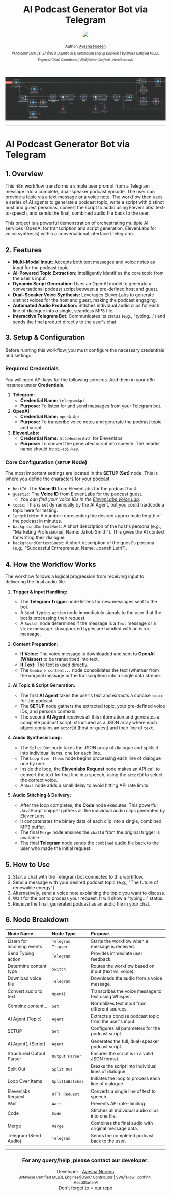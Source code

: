 <div align="center">
  <h1>AI Podcast Generator Bot via Telegram</h1>
  <a class="header-badge" target="_blank" href="https://www.linkedin.com/in/khatoonintech/">
  <img src="https://img.shields.io/badge/style--5eba00.svg?label=LinkedIn&logo=linkedin&style=social">
  </a>
  

<sub>Author:
<a href="https://www.linkedin.com/in/Khatoonintech/" target="_blank">Ayesha Noreen</a><br>
<small> <i>#KhatoonInTech CE' 27 @BZU |Agentic AI & Automation Engr @ DevRolin | ByteWise Certified ML/DL Engineer|GSoC Contributor | SWEfellow: Confiniti. ,HeadStarterAI</i> </small>
</sub>
<br>
<br>
<br>

 ![portal ](Podcast%20Generation%20Agent/workflow.png)

</div>

---

# AI Podcast Generator Bot via Telegram

## 1. Overview

This n8n workflow transforms a simple user prompt from a Telegram message into a complete, dual-speaker podcast episode. The user can provide a topic via a text message or a voice note. The workflow then uses a series of AI agents to generate a podcast topic, write a script with distinct host and guest personas, convert the script to audio using ElevenLabs' text-to-speech, and sends the final, combined audio file back to the user.

This project is a powerful demonstration of orchestrating multiple AI services (OpenAI for transcription and script generation, ElevenLabs for voice synthesis) within a conversational interface (Telegram).

## 2. Features

-   **Multi-Modal Input:** Accepts both text messages and voice notes as input for the podcast topic.
-   **AI-Powered Topic Extraction:** Intelligently identifies the core topic from the user's input.
-   **Dynamic Script Generation:** Uses an OpenAI model to generate a conversational podcast script between a pre-defined host and guest.
-   **Dual-Speaker Voice Synthesis:** Leverages ElevenLabs to generate distinct voices for the host and guest, making the podcast engaging.
-   **Automated Audio Production:** Stitches individual audio clips for each line of dialogue into a single, seamless MP3 file.
-   **Interactive Telegram Bot:** Communicates its status (e.g., "typing...") and sends the final product directly to the user's chat.

## 3. Setup & Configuration

Before running this workflow, you must configure the necessary credentials and settings.

### Required Credentials

You will need API keys for the following services. Add them in your n8n instance under **Credentials**.

1.  **Telegram:**
    -   **Credential Name:** `telegramApi`
    -   **Purpose:** To listen for and send messages from your Telegram bot.
2.  **OpenAI:**
    -   **Credential Name:** `openAiApi`
    -   **Purpose:** To transcribe voice notes and generate the podcast topic and script.
3.  **ElevenLabs:**
    -   **Credential Name:** `httpHeaderAuth` for Elevenlabs
    -   **Purpose:** To convert the generated script into speech. The header name should be `xi-api-key`.

### Core Configuration (`SETUP` Node)

The most important settings are located in the **SETUP (Set)** node. This is where you define the characters for your podcast.

-   `hostId`: The **Voice ID** from ElevenLabs for the podcast host.
-   `guestId`: The **Voice ID** from ElevenLabs for the podcast guest.
    -   *You can find your Voice IDs in the [ElevenLabs Voice Lab](https://elevenlabs.io/app/voice-lab).*
-   `topic`: This is set dynamically by the AI Agent, but you could hardcode a topic here for testing.
-   `lengthInMin`: A number representing the desired approximate length of the podcast in minutes.
-   `backgroundContextHost`: A short description of the host's persona (e.g., "Marketing Professional, Name: Jakob Smith"). This gives the AI context for writing their dialogue.
-   `backgroundContextGuest`: A short description of the guest's persona (e.g., "Successful Entrepreneur, Name: Joanah Leth").

## 4. How the Workflow Works

The workflow follows a logical progression from receiving input to delivering the final audio file.

1.  **Trigger & Input Handling:**
    -   The **Telegram Trigger** node listens for new messages sent to the bot.
    -   A `Send Typing action` node immediately signals to the user that the bot is processing their request.
    -   A `Switch` node determines if the message is a `Text` message or a `Voice` message. Unsupported types are handled with an error message.

2.  **Content Preparation:**
    -   **If Voice:** The voice message is downloaded and sent to **OpenAI (Whisper)** to be transcribed into text.
    -   **If Text:** The text is used directly.
    -   The `Combine content...` node consolidates the text (whether from the original message or the transcription) into a single data stream.

3.  **AI Topic & Script Generation:**
    -   The first **AI Agent** takes the user's text and extracts a concise `topic` for the podcast.
    -   The **SETUP** node gathers the extracted topic, your pre-defined voice IDs, and persona contexts.
    -   The second **AI Agent** receives all this information and generates a complete podcast script, structured as a JSON array where each object contains an `actorId` (host or guest) and their line of `text`.

4.  **Audio Synthesis Loop:**
    -   The `Split Out` node takes the JSON array of dialogue and splits it into individual items, one for each line.
    -   The `Loop Over Items` node begins processing each line of dialogue one by one.
    -   Inside the loop, the **Elevenlabs Request** node makes an API call to convert the text for that line into speech, using the `actorId` to select the correct voice.
    -   A `Wait` node adds a small delay to avoid hitting API rate limits.

5.  **Audio Stitching & Delivery:**
    -   After the loop completes, the **Code** node executes. This powerful JavaScript snippet gathers all the individual audio clips generated by ElevenLabs.
    -   It concatenates the binary data of each clip into a single, combined MP3 buffer.
    -   The final `Merge` node ensures the `chatId` from the original trigger is available.
    -   The final **Telegram** node sends the `combined` audio file back to the user who made the initial request.

## 5. How to Use

1.  Start a chat with the Telegram bot connected to this workflow.
2.  Send a message with your desired podcast topic (e.g., "The future of renewable energy").
3.  Alternatively, send a voice note explaining the topic you want to discuss.
4.  Wait for the bot to process your request. It will show a "typing..." status.
5.  Receive the final, generated podcast as an audio file in your chat.

## 6. Node Breakdown

| Node Name | Node Type | Purpose |
| :--- | :--- | :--- |
| Listen for incoming events | `Telegram Trigger` | Starts the workflow when a message is received. |
| Send Typing action | `Telegram` | Provides immediate user feedback. |
| Determine content type | `Switch` | Routes the workflow based on input (text vs. voice). |
| Download voice file | `Telegram` | Downloads the audio from a voice message. |
| Convert audio to text | `OpenAI` | Transcribes the voice message to text using Whisper. |
| Combine content... | `Set` | Normalizes text input from different sources. |
| AI Agent (Topic) | `Agent` | Extracts a concise podcast topic from the user's input. |
| SETUP | `Set` | Configures all parameters for the podcast script. |
| AI Agent1 (Script) | `Agent` | Generates the full, dual-speaker podcast script. |
| Structured Output Parser | `Output Parser` | Ensures the script is in a valid JSON format. |
| Split Out | `Split Out` | Breaks the script into individual lines of dialogue. |
| Loop Over Items | `SplitInBatches` | Initiates the loop to process each line of dialogue. |
| Elevenlabs Request | `HTTP Request` | Converts a single line of text to speech. |
| Wait | `Wait` | Prevents API rate-limiting. |
| Code | `Code` | Stitches all individual audio clips into one file. |
| Merge | `Merge` | Combines the final audio with original message data. |
| Telegram (Send Audio) | `Telegram` | Sends the completed podcast back to the user. |


---

<div align="center">
<h3>For any query/help ,please contact our developer:</h3>  
Developer : <a href="https://www.linkedin.com/in/Khatoonintech/" target="_blank">Ayesha Noreen</a><br>
   <small> ByteWise Certified ML/DL Engineer|GSoC Contributor | SWEfellow: Confiniti. ,HeadStarterAI </small>
<br> <a href="https://www.github.com/Khatoonintech/" target="_blank"> Don't forget to ⭐ our repo </a><br>


</div>
